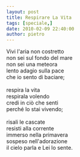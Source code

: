 ```yaml
---
layout: post
title: Respirare La Vita
tags: [speciale,]
date: 2010-02-09 22:40:00
author: pietro
---
```

Vivi l'aria non costretto<br/>non sei sul fondo del mare<br/>non sei una meteora<br/>lento adagio sulla pace<br/>che io sento di baciare;<br/><br/>respira la vita<br/>respirala volendo<br/>credi in ciò che senti<br/>perché lo stai vivendo;<br/><br/>risali le cascate<br/>resisti alla corrente<br/>immerso nella primavera<br/>sospeso nell'adorazione<br/>il cielo parla e Lei lo sente.
